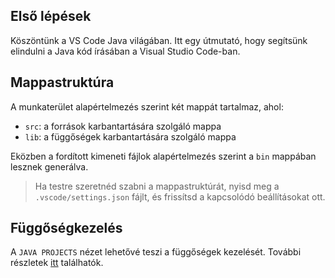 ## Első lépések

Köszöntünk a VS Code Java világában. Itt egy útmutató, hogy segítsünk elindulni a Java kód írásában a Visual Studio Code-ban.

## Mappastruktúra

A munkaterület alapértelmezés szerint két mappát tartalmaz, ahol:

- `src`: a források karbantartására szolgáló mappa
- `lib`: a függőségek karbantartására szolgáló mappa

Eközben a fordított kimeneti fájlok alapértelmezés szerint a `bin` mappában lesznek generálva.

> Ha testre szeretnéd szabni a mappastruktúrát, nyisd meg a `.vscode/settings.json` fájlt, és frissítsd a kapcsolódó beállításokat ott.

## Függőségkezelés

A `JAVA PROJECTS` nézet lehetővé teszi a függőségek kezelését. További részletek [itt](https://github.com/microsoft/vscode-java-dependency#manage-dependencies) találhatók.
